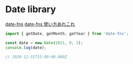 # Date library

[date-fns](https://www.npmjs.com/package/date-fns)
[date-fns 使い方あれこれ](https://zenn.dev/snjssk/articles/f05d1bcfeb9604)

```JavaScript
import { getDate, getMonth, getYear } from 'date-fns';

const date = new Date(2021, 0, 1);
console.log(date);

// 2020-12-31T15:00:00.000Z
```
